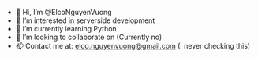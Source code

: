 - 👋 Hi, I’m @ElcoNguyenVuong
- 👀 I’m interested in serverside development
- 🌱 I’m currently learning Python
- 💞️ I’m looking to collaborate on (Currently no)
- 📫 Contact me at: elco.nguyenvuong@gmail.com (I never checking this)
